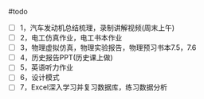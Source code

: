 #todo
- [ ] 1，汽车发动机总结梳理，录制讲解视频(周末上午)
- [ ] 2，电工仿真作业，电工书本作业 
- [ ] 3，物理虚拟仿真，物理实验报告，物理预习书本7.5，7.6
- [ ] 4，历史报告PPT(历史课上做)
- [ ] 5，英语听力作业
- [ ] 6，设计模式
- [ ] 7，Excel深入学习并复习数据库，练习数据分析
